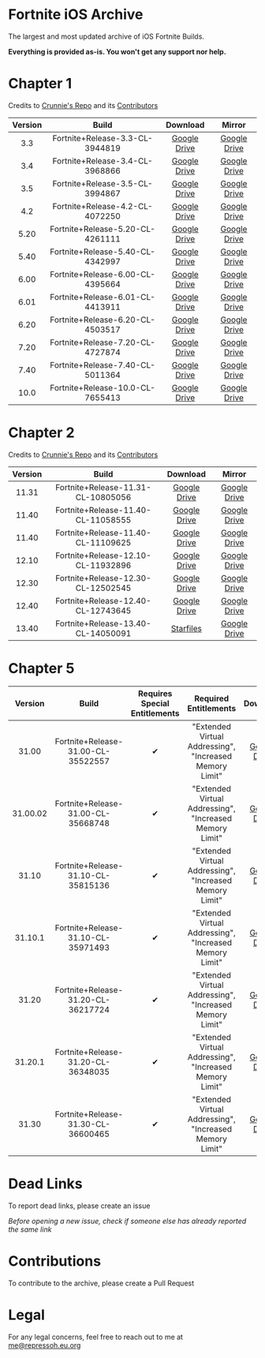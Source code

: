 # Fortnite iOS Archive

The largest and most updated archive of iOS Fortnite Builds.

**Everything is provided as-is. You won't get any support nor help.**

# Chapter 1

Credits to [Crunnie's Repo](https://github.com/Crunnie/FNiOS-Archive?tab=readme-ov-file) and its [Contributors](https://github.com/Crunnie/FNiOS-Archive?tab=readme-ov-file#credits)

|Version|Build|Download|Mirror|
|:---:|:---:|:---:|:---:|
|3.3|Fortnite+Release-3.3-CL-3944819|[Google Drive](https://rebrand.ly/33CL3944819)|[Google Drive](https://drive.google.com/file/d/1-BruW_XYYzyZZFmAz94ufDo_XW-dBunC/view)|
|3.4|Fortnite+Release-3.4-CL-3968866|[Google Drive](https://rebrand.ly/34CL3968866)|[Google Drive](https://drive.google.com/file/d/1-CLGkX7yj0CPdqAWf0m-HnOFTYy2EUQX/view)|
|3.5|Fortnite+Release-3.5-CL-3994867|[Google Drive](https://rebrand.ly/35CL3994867)|[Google Drive](https://drive.google.com/file/d/1-GmMvZDnpUIxzpVAn8xRBpdBUF6O2e1U/view)|
|4.2|Fortnite+Release-4.2-CL-4072250|[Google Drive](https://rebrand.ly/42CL4072250)|[Google Drive](https://drive.google.com/file/d/1-Is4INguv5wQRlVf8UWWqHngkEkronvn/view)|
|5.20|Fortnite+Release-5.20-CL-4261111|[Google Drive](https://rebrand.ly/520CL4261111)|[Google Drive](https://drive.google.com/file/d/1-JR_AAykwmtj6w3nX3-sWsaKrAJhLIZ_/view)|
|5.40|Fortnite+Release-5.40-CL-4342997|[Google Drive](https://rebrand.ly/540CL4342997)|[Google Drive](https://drive.google.com/file/d/1-NoCya_lJHBLmPGlpUrtGZ3N-QY0Pp9Q/view)|
|6.00|Fortnite+Release-6.00-CL-4395664|[Google Drive](https://rebrand.ly/600CL4395664)|[Google Drive](https://drive.google.com/file/d/1-OUM0FuMVtNBsODfnUbnHuKzAYcyLTyG/view)|
|6.01|Fortnite+Release-6.01-CL-4413911|[Google Drive](https://rebrand.ly/601CL4413911)|[Google Drive](https://drive.google.com/file/d/1-S79qx_FAl8rhHhSF_j7rQ9539CT38LY/view)|
|6.20|Fortnite+Release-6.20-CL-4503517|[Google Drive](https://rebrand.ly/620CL4503517)|[Google Drive](https://drive.google.com/file/d/1-XvOnloqXaIiBWJqg6oeBLByzWo2ZDBW/view)|
|7.20|Fortnite+Release-7.20-CL-4727874|[Google Drive](https://rebrand.ly/720CL4727874)|[Google Drive](https://drive.google.com/file/d/1-d9HfBfc_GoqRQxk2OOxpHpDs3sKqGe9/view)|
|7.40|Fortnite+Release-7.40-CL-5011364|[Google Drive](https://rebrand.ly/740CL5011364)|[Google Drive](https://drive.google.com/file/d/1-eiqOX0uc_mejmWpFgKwceWT-lzqUUQ7/view)|
|10.0|Fortnite+Release-10.0-CL-7655413|[Google Drive](https://rebrand.ly/1000CL7655413)|[Google Drive](https://drive.google.com/file/d/1-56zpHCYcjfcWUqMAPFd-rc9MBPvwb0S/view)|

# Chapter 2

Credits to [Crunnie's Repo](https://github.com/Crunnie/FNiOS-Archive?tab=readme-ov-file) and its [Contributors](https://github.com/Crunnie/FNiOS-Archive?tab=readme-ov-file#credits)

|Version|Build|Download|Mirror|
|:---:|:---:|:---:|:---:|
|11.31|Fortnite+Release-11.31-CL-10805056|[Google Drive](https://rebrand.ly/1131CL10805056)|[Google Drive](https://drive.google.com/file/d/1-pIVwDExsbCvQ1ERJKCiETwODiLkSLCi/view)|
|11.40|Fortnite+Release-11.40-CL-11058555|[Google Drive](https://rebrand.ly/1140CL11058555)|[Google Drive](https://drive.google.com/file/d/103R0oMRyNhIYna6Q8tekSa47lkIUWYWr/view)|
|11.40|Fortnite+Release-11.40-CL-11109625|[Google Drive](https://rebrand.ly/1140CL11109625)|[Google Drive](https://drive.google.com/file/d/1081luQt3UAuezQw3Ab2PQgKuAKWUTMV4/view)|
|12.10|Fortnite+Release-12.10-CL-11932896|[Google Drive](https://rebrand.ly/1210CL11932896)|[Google Drive](https://drive.google.com/file/d/1084NEYDz2Rt15VSbjjfB9P6tp5DF3xI3/view)|
|12.30|Fortnite+Release-12.30-CL-12502545|[Google Drive](https://rebrand.ly/1230CL12502545)|[Google Drive](https://drive.google.com/file/d/10BJVimAfHVKqyexfQ2rNqG8HbwvQTX3P/view)|
|12.40|Fortnite+Release-12.40-CL-12743645|[Google Drive](https://rebrand.ly/1240CL12743645)|[Google Drive](https://drive.google.com/file/d/10C7tqHHVPTJDCgWDeRV2dU5obw33zy3O/view)|
|13.40|Fortnite+Release-13.40-CL-14050091|[Starfiles](https://rebrand.ly/1340-CL-14050091)|[Google Drive](https://drive.google.com/file/d/10IGpedUoXx5ulVOxLKiVhxViD1Mj3Tfb/view)|

# Chapter 5

|Version|Build|Requires Special Entitlements|Required Entitlements|Download|
|:---:|:---:|:---:|:---:|:---:|
|31.00|Fortnite+Release-31.00-CL-35522557|✔|"Extended Virtual Addressing", "Increased Memory Limit"|[Google Drive](https://rebrand.ly/3100CL35522557)|
|31.00.02|Fortnite+Release-31.00-CL-35668748|✔|"Extended Virtual Addressing", "Increased Memory Limit"|[Google Drive](https://rebrand.ly/3100CL35668748)|
|31.10|Fortnite+Release-31.10-CL-35815136|✔|"Extended Virtual Addressing", "Increased Memory Limit"|[Google Drive](https://drive.google.com/file/d/10SAFjNl_vbPKibDfTRjQbgiCJaGjZZAi/view)|
|31.10.1|Fortnite+Release-31.10-CL-35971493|✔|"Extended Virtual Addressing", "Increased Memory Limit"|[Google Drive](https://drive.google.com/file/d/10b8NraCi6jj3scOFHcshT56meE_7iM3b/view)|
|31.20|Fortnite+Release-31.20-CL-36217724|✔| "Extended Virtual Addressing", "Increased Memory Limit"|[Google Drive](https://drive.google.com/file/d/1FfL7hFb8ppc6twSn_ISUZEPHM0DP23U3/view)|
|31.20.1|Fortnite+Release-31.20-CL-36348035|✔| "Extended Virtual Addressing", "Increased Memory Limit"|[Google Drive](https://drive.google.com/file/d/10pBb4AVO4ptUm-SUjyC_Qb-dHoR422OC/view)|
|31.30|Fortnite+Release-31.30-CL-36600465|✔| "Extended Virtual Addressing", "Increased Memory Limit"|[Google Drive](https://drive.google.com/file/d/1rJZ1BVdVMwlzhrvqRJDoiNbEki8utYCm/view)|

# Dead Links

To report dead links, please create an issue


*Before opening a new issue, check if someone else has already reported the same link*

# Contributions

To contribute to the archive, please create a Pull Request

# Legal

For any legal concerns, feel free to reach out to me at me@repressoh.eu.org
